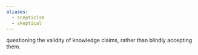 ```yaml
---
aliases:
  - scepticism
  - skeptical
---
```

questioning the validity of knowledge claims, rather than blindly accepting them.
